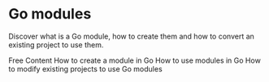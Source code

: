 # Go modules

Discover what is a Go module, how to create them and how to convert an existing project to use them.

<ResourceGroupTitle>Free Content</ResourceGroupTitle>
<BadgeLink colorScheme='yellow' badgeText='Read' href='https://go.dev/doc/tutorial/create-module'>How to create a module in Go</BadgeLink>
<BadgeLink colorScheme='yellow' badgeText='Read' href='https://go.dev/blog/using-go-modules'>How to use modules in Go</BadgeLink>
<BadgeLink colorScheme='yellow' badgeText='Read' href='https://jfrog.com/blog/converting-projects-for-go-modules/'>How to modify existing projects to use Go modules</BadgeLink>
